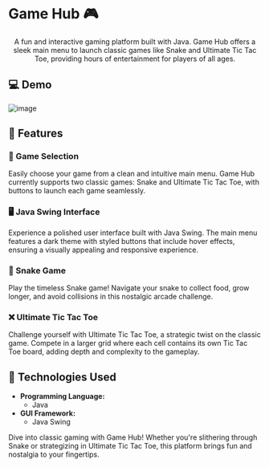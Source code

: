 # Game Hub 🎮



<p align="center">A fun and interactive gaming platform built with Java. Game Hub offers a sleek main menu to launch classic games like Snake and Ultimate Tic Tac Toe, providing hours of entertainment for players of all ages.</p>

## 💻 Demo

![image](https://github.com/user-attachments/assets/a8f3c84a-9586-459e-bd37-11f95f30d098)


## 💫 Features

### 🎲 Game Selection

Easily choose your game from a clean and intuitive main menu. Game Hub currently supports two classic games: Snake and Ultimate Tic Tac Toe, with buttons to launch each game seamlessly.

### 🖥️ Java Swing Interface

Experience a polished user interface built with Java Swing. The main menu features a dark theme with styled buttons that include hover effects, ensuring a visually appealing and responsive experience.

### 🐍 Snake Game

Play the timeless Snake game! Navigate your snake to collect food, grow longer, and avoid collisions in this nostalgic arcade challenge.

### ❌ Ultimate Tic Tac Toe

Challenge yourself with Ultimate Tic Tac Toe, a strategic twist on the classic game. Compete in a larger grid where each cell contains its own Tic Tac Toe board, adding depth and complexity to the gameplay.

## 🧪 Technologies Used

- **Programming Language:**
  - Java
- **GUI Framework:**
  - Java Swing





Dive into classic gaming with Game Hub! Whether you're slithering through Snake or strategizing in Ultimate Tic Tac Toe, this platform brings fun and nostalgia to your fingertips.
